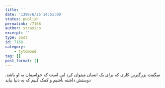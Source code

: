 ```yaml
---
title: ''
date: '1396/6/25 14:51:00'
status: publish
permalink: /7168
author: straxico
excerpt: ''
type: post
id: 7168
category:
    - tytomood
tag: []
post_format: []
---
```

میگفت بزرگترین کاری که برای یک انسان میتوان کرد این است که حواسمان به او باشد. دوستش داشته باشیم و کمک کنیم که به دنیا نیاید